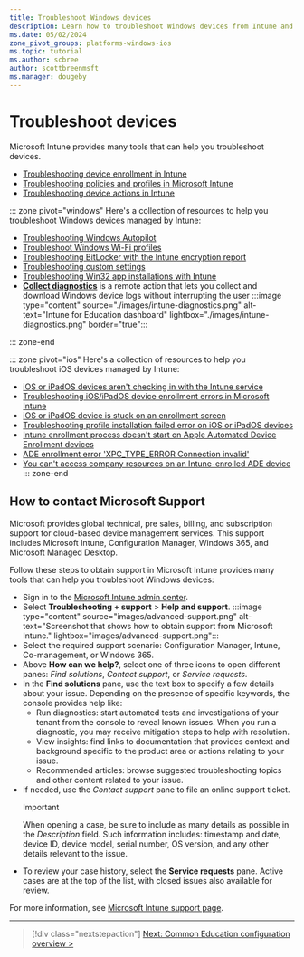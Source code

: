 ```yaml
---
title: Troubleshoot Windows devices
description: Learn how to troubleshoot Windows devices from Intune and contact Microsoft Support for issues related to Intune and other services.
ms.date: 05/02/2024
zone_pivot_groups: platforms-windows-ios
ms.topic: tutorial
ms.author: scbree
author: scottbreenmsft
ms.manager: dougeby
---
```


# Troubleshoot devices

Microsoft Intune provides many tools that can help you troubleshoot devices.

- [Troubleshooting device enrollment in Intune][MEM-2]
- [Troubleshooting policies and profiles in Microsoft Intune][MEM-5]
- [Troubleshooting device actions in Intune][MEM-3]

::: zone pivot="windows"
Here's a collection of resources to help you troubleshoot Windows devices managed by Intune:

- [Troubleshooting Windows Autopilot][MEM-9]
- [Troubleshoot Windows Wi-Fi profiles][MEM-6]
- [Troubleshooting BitLocker with the Intune encryption report][MEM-4]
- [Troubleshooting custom settings][MEM-8]
- [Troubleshooting Win32 app installations with Intune][MEM-7]
- [**Collect diagnostics**][MEM-10] is a remote action that lets you collect and download Windows device logs without interrupting the user
  :::image type="content" source="./images/intune-diagnostics.png" alt-text="Intune for Education dashboard" lightbox="./images/intune-diagnostics.png" border="true":::

::: zone-end

::: zone pivot="ios"
Here's a collection of resources to help you troubleshoot iOS devices managed by Intune:

- [iOS or iPadOS devices aren't checking in with the Intune service](/troubleshoot/intune/intune-service/device-enrollment/ios-devices-inactive)
- [Troubleshooting iOS/iPadOS device enrollment errors in Microsoft Intune](/troubleshoot/intune/intune-service/device-enrollment/troubleshoot-ios-enrollment-errors)
- [iOS or iPadOS device is stuck on an enrollment screen](/troubleshoot/intune/intune-service/device-enrollment/device-stuck-in-enrollment)
- [Troubleshooting profile installation failed error on iOS or iPadOS devices](/troubleshoot/intune/intune-service/device-enrollment/profile-installation-failed)
- [Intune enrollment process doesn't start on Apple Automated Device Enrollment devices](/troubleshoot/intune/intune-service/device-enrollment/apple-dep-device-fails-auto-enrollment)
- [ADE enrollment error 'XPC_TYPE_ERROR Connection invalid'](/troubleshoot/intune/intune-service/device-enrollment/dep-enrollment-xpc-type-error)
- [You can't access company resources on an Intune-enrolled ADE device](/troubleshoot/intune/intune-service/device-protection/cannot-access-company-resources-on-dep)
::: zone-end

## How to contact Microsoft Support

Microsoft provides global technical, pre sales, billing, and subscription support for cloud-based device management services. This support includes Microsoft Intune, Configuration Manager, Windows 365, and Microsoft Managed Desktop.

Follow these steps to obtain support in Microsoft Intune provides many tools that can help you troubleshoot Windows devices:

- Sign in to the [Microsoft Intune admin center](https://go.microsoft.com/fwlink/?linkid=2109431).
- Select **Troubleshooting + support** > **Help and support**.
    :::image type="content" source="images/advanced-support.png" alt-text="Screenshot that shows how to obtain support from Microsoft Intune." lightbox="images/advanced-support.png":::
- Select the required support scenario: Configuration Manager, Intune, Co-management, or Windows 365.
- Above **How can we help?**, select one of three icons to open different panes: *Find solutions*, *Contact support*, or *Service requests*.
- In the **Find solutions** pane, use the text box to specify a few details about your issue. Depending on the presence of specific keywords, the console provides help like:
  - Run diagnostics: start automated tests and investigations of your tenant from the console to reveal known issues. When you run a diagnostic, you may receive mitigation steps to help with resolution.
  - View insights: find links to documentation that provides context and background specific to the product area or actions relating to your issue.
  - Recommended articles: browse suggested troubleshooting topics and other content related to your issue.
- If needed, use the *Contact support* pane to file an online support ticket.
  > [!IMPORTANT]
  > When opening a case, be sure to include as many details as possible in the *Description* field. Such information includes: timestamp and date, device ID, device model, serial number, OS version, and any other details relevant to the issue.
- To review your case history, select the **Service requests** pane. Active cases are at the top of the list, with closed issues also available for review.

For more information, see [Microsoft Intune support page][MEM-1].

________________________________________________________

> [!div class="nextstepaction"]
> [Next: Common Education configuration overview >](common-config-overview.md)

<!-- Reference links in article -->
[MEM-1]: /intune/get-support
[MEM-2]: /troubleshoot/intune/intune-service/troubleshoot-device-enrollment-in-intune
[MEM-3]: /troubleshoot/intune/intune-service/troubleshoot-device-actions
[MEM-4]: /troubleshoot/intune/intune-service/troubleshoot-bitlocker-admin-center
[MEM-5]: /troubleshoot/intune/intune-service/troubleshoot-policies-in-microsoft-intune
[MEM-6]: /troubleshoot/intune/intune-service/troubleshoot-wi-fi-profiles#troubleshoot-windows-wi-fi-profiles
[MEM-7]: /troubleshoot/intune/intune-service/troubleshoot-win32-app-install
[MEM-8]: /troubleshoot/intune/intune-service/troubleshoot-csp-custom-settings
[MEM-9]: /intune/autopilot/troubleshooting
[MEM-10]: /intune/intune-service/remote-actions/collect-diagnostics
